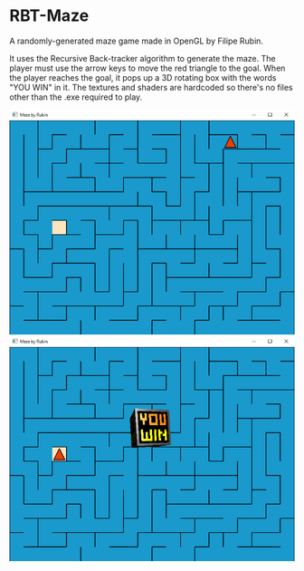 # RBT-Maze
A randomly-generated maze game made in OpenGL by Filipe Rubin.

It uses the Recursive Back-tracker algorithm to generate the maze. The player must use the arrow keys to move the red triangle to the goal. When the player reaches the goal, it pops up a 3D rotating box with the words "YOU WIN" in it. The textures and shaders are hardcoded so there's no files other than the .exe required to play.

![Image 1](image.png)
![Image 2](image2.png)
